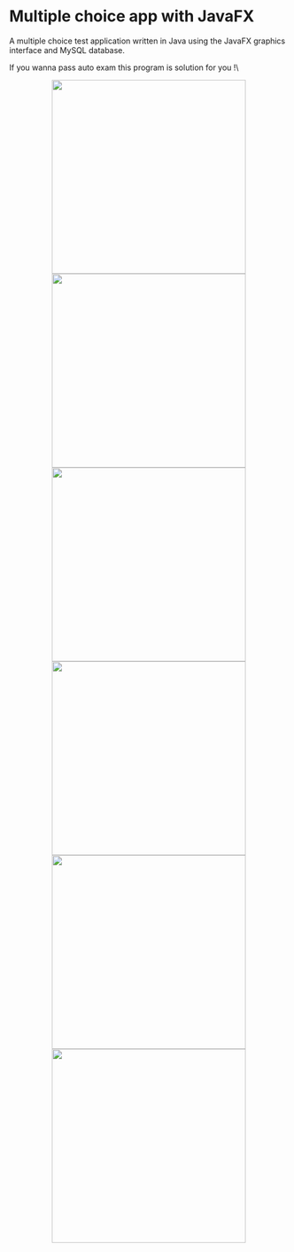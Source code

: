 # Multiple choice app with JavaFX

A multiple choice test application written in Java using the JavaFX graphics interface and MySQL database.

If you wanna pass auto exam this program is solution for you !\

<p align="center">
  <img src="https://i.imgur.com/9quXD1I.jpg" width="350"/>
  <img src="https://i.imgur.com/KmgNiLH.jpg" width="350"/>
  <img src="https://i.imgur.com/IDKjMqo.jpg" width="350"/>
  <img src="https://i.imgur.com/AotabwW.jpg" width="350"/>
  <img src="https://i.imgur.com/9DUJKC2.jpg" width="350"/>
  <img src="https://i.imgur.com/sBidgca.jpg" width="350"/>
</p>
